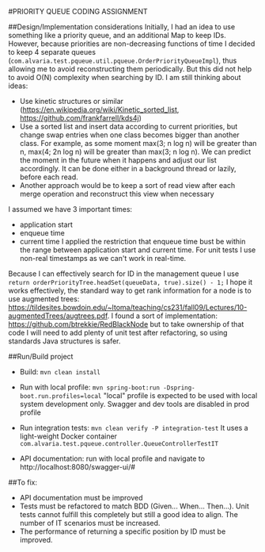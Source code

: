 #PRIORITY QUEUE CODING ASSIGNMENT

##Design/Implementation considerations
Initially, I had an idea to use something like a priority queue, and an additional Map to keep IDs. However, because priorities are non-decreasing functions of time I decided to keep 4 separate queues  (`com.alvaria.test.pqueue.util.pqueue.OrderPriorityQueueImpl`), thus allowing me to avoid reconstructing them periodically. But this did not help to avoid O(N) complexity when searching by ID. I am still thinking about ideas:
- Use kinetic structures or similar (https://en.wikipedia.org/wiki/Kinetic_sorted_list, https://github.com/frankfarrell/kds4j)
- Use a sorted list and insert data according to current priorities, but change swap entries when one class becomes bigger than another class. For example, as some moment max(3; n log n) will be greater than n, max(4; 2n log n) will be greater than max(3; n log n). We can predict the moment in the future when it happens and adjust our list accordingly. It can be done either in a background thread or lazily, before each read.
- Another approach would be to keep a sort of read view after each merge operation and reconstruct this view when necessary


I assumed we have 3 important times:
- application start
- enqueue time
- current time
I applied the restriction that enqueue time bust be within the range between application start and current time. For unit tests I use non-real timestamps as we can't work in real-time.

Because I can effectively search for ID in the management queue I use `return orderPriorityTree.headSet(queueData, true).size() - 1;`
I hope it works effectively, the standard way to get rank information for a node is to use 
augmented trees: https://tildesites.bowdoin.edu/~ltoma/teaching/cs231/fall09/Lectures/10-augmentedTrees/augtrees.pdf. 
I found a sort of implementation: https://github.com/btrekkie/RedBlackNode but to take ownership of that code 
I will need to add plenty of unit test after refactoring, so using standards Java structures is safer.


##Run/Build project
- Build: ```mvn clean install```
- Run with local profile: ```mvn spring-boot:run -Dspring-boot.run.profiles=local```
"local" profile is expected to be used with local system development only.
Swagger and dev tools are disabled in prod profile

- Run integration tests: ```mvn clean verify -P integration-test```
It uses a light-weight Docker container `com.alvaria.test.pqueue.controller.QueueControllerTestIT`
- API documentation: run with local profile and navigate to http://localhost:8080/swagger-ui/#


##To fix:
- API documentation must be improved
- Tests must be refactored to match BDD (Given... When... Then...). Unit tests cannot fulfill this completely but still a good idea to align. The number of IT scenarios must be increased.
- The performance of returning a specific position by ID must be improved.
